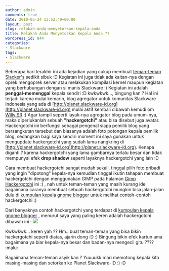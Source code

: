 ```yaml
---
author: admin
comments: true
date: 2010-05-24 13:53:49+00:00
layout: post
slug: relakah-anda-menyetorkan-kepala-anda
title: Relakah Anda Menyetorkan Kepala Anda ??
wordpress_id: 844
categories:
- Slackware
tags:
- Slackware
---
```


Beberapa hari terakhir ini ada kejadian yang cukup membuat [teman-teman Slacker's](http://planet.slackware-id.org) sedikit sibuk :D Kegiatan ini juga tidak ada kaitan-nya dengan oprek mengoprek server atau melakukan kompilasi kernel maupun kegiatan yang berhubungan dengan si manis Slackware :) Kegiatan ini adalah **penggal-memenggal** kepala sendiri :D kwkwkwk..., bingung kan ? Hal ini terjadi karena mulai kemarin, blog agregator untuk komunitas Slackware Indonesia yang ada di [http://planet.slackware-id.org](http://planet.slackware-id.org) mulai aktif kembali dibawah kemudi om [Willy SR](http://slackblogs.blogspot.com/) :) Agar tampil seperti layak-nya agregator blog pada umum-nya, maka diperlukanlah sebuah **"hackergotchi"** atau bisa disebut juga avatar. Hackergotchi ini berfungsi sebagai pengenal siapa pemilik blog yang bersangkutan tersebut dan biasanya adalah foto potongan kepala pemilik blog, sedangkan bagi saya sendiri moment ini saya gunakan untuk mengupdate hackergotchi yang sudah lama nangkring di [http://planet.slackware-id.org](http://planet.slackware-id.org). Kenapa diganti ? karena hackergotchi yang lama gambarnya terlalu besar dan tidak mempunyai efek **drop shadow** seperti layaknya hackergotchi yang lain :D

Cara membuat hackergotchi sangat mudah sekali, tinggal pilih foto pribadi yang ingin "dipotong" kepala-nya kemudian tinggal ikutin tahapan membuat hackergotchi dengan menggunakan GIMP pada halaman [Gimp Hackergotchi](http://howto.nicubunu.ro/gimp_hackergotchi/) ini :) , nah untuk teman-teman yang masih kurang ide bagaimana caranya membuat sebuah hackergotchi mungkin bisa jalan-jalan dulu di [kumpulan kepala gnome blogger](http://planet.gnome.org/heads/) untuk melihat contoh-contoh hackergotchi :) 

Dari banyaknya contoh hackergotchi yang terdapat di [kumpulan kepala gnome blogger](http://planet.gnome.org/heads/) , menurut saya yang paling keren adalah hackergotchi dibawah ini :
[![](http://planet.gnome.org/heads/alan.png)](http://planet.gnome.org/heads/alan.png)

Kwkwkwk... keren yah ?? Hm.. buat teman-teman yang bisa bikin hackergotchi seperti diatas, ajarin dong :D :) Bingung bikin efek kartun ama bagaimana ya biar kepala-nya besar dan badan-nya mengecil gitu ???? :malu: 

Bagaimana teman-teman asyik kan ? Yuuuukk mari memotong kepala kita masing-masing dan setorkan ke Planet Slackware-ID :) :D
